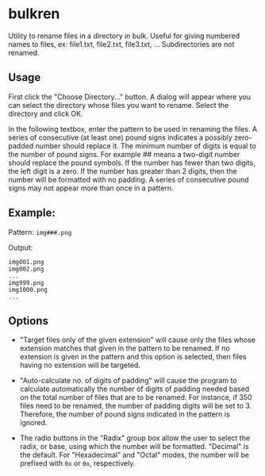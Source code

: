 # bulkren
Utility to rename files in a directory in bulk. Useful for giving numbered names to files, ex: file1.txt, file2.txt, file3.txt, ... 
Subdirectories are not renamed.

## Usage
First click the "Choose Directory..." button. A dialog will appear where you can select the directory whose files you want to rename. Select the directory and click OK.

In the following textbox, enter the pattern to be used in renaming the files. A series of consecutive (at least one) pound signs indicates a possibly zero-padded number should replace it. The minimum number of digits is equal to the number of pound signs.  For example ## means a two-digit number should replace the pound symbols. If the number has fewer than two digits, the left digit is a zero. If the number has greater than 2 digits, then the number will be formatted with no padding. A series of consecutive pound signs may not appear more than once in a pattern.

## Example:

Pattern: `img###.png`

Output:
```
img001.png
img002.png
...
img999.png
img1000.png
...
```

## Options

* "Target files only of the given extension" will cause only the files whose extension matches that given in the pattern to be renamed. If no extension is given in the pattern and this option is selected, then files having no extension will be targeted.

* "Auto-calculate no. of digits of padding" will cause the program to calculate automatically the number of digits of padding needed based on the total number of files that are to be renamed. For instance, if 350 files need to be renamed, the number of padding digits will be set to 3. Therefore, the number of pound signs indicated in the pattern is ignored.

* The radio buttons in the "Radix" group box allow the user to select the radix, or base, using which the number will be formatted. "Decimal" is the default. For "Hexadecimal" and "Octal" modes, the number will be prefixed with `0x` or `0o`, respectively.
